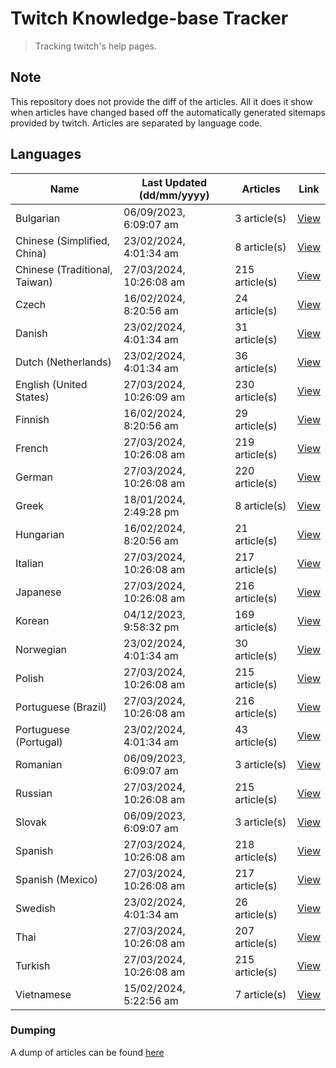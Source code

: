 # Twitch Knowledge-base Tracker
> Tracking twitch's help pages. 

## Note
This repository does not provide the diff of the articles. All it does it show when articles have changed based
off the automatically generated sitemaps provided by twitch. Articles are separated by language code.

## Languages

| Name                          | Last Updated (dd/mm/yyyy) | Articles       | Link                   |
|-------------------------------|---------------------------|----------------|------------------------|
| Bulgarian                     | 06/09/2023, 6:09:07 am    | 3 article(s)   | [View](docs/bg.md)     |
| Chinese (Simplified, China)   | 23/02/2024, 4:01:34 am    | 8 article(s)   | [View](docs/zh_CN.md)  |
| Chinese (Traditional, Taiwan) | 27/03/2024, 10:26:08 am   | 215 article(s) | [View](docs/zh_TW.md)  |
| Czech                         | 16/02/2024, 8:20:56 am    | 24 article(s)  | [View](docs/cs.md)     |
| Danish                        | 23/02/2024, 4:01:34 am    | 31 article(s)  | [View](docs/da.md)     |
| Dutch (Netherlands)           | 23/02/2024, 4:01:34 am    | 36 article(s)  | [View](docs/nl_NL.md)  |
| English (United States)       | 27/03/2024, 10:26:09 am   | 230 article(s) | [View](docs/en_US.md)  |
| Finnish                       | 16/02/2024, 8:20:56 am    | 29 article(s)  | [View](docs/fi.md)     |
| French                        | 27/03/2024, 10:26:08 am   | 219 article(s) | [View](docs/fr.md)     |
| German                        | 27/03/2024, 10:26:08 am   | 220 article(s) | [View](docs/de.md)     |
| Greek                         | 18/01/2024, 2:49:28 pm    | 8 article(s)   | [View](docs/el.md)     |
| Hungarian                     | 16/02/2024, 8:20:56 am    | 21 article(s)  | [View](docs/hu.md)     |
| Italian                       | 27/03/2024, 10:26:08 am   | 217 article(s) | [View](docs/it.md)     |
| Japanese                      | 27/03/2024, 10:26:08 am   | 216 article(s) | [View](docs/ja.md)     |
| Korean                        | 04/12/2023, 9:58:32 pm    | 169 article(s) | [View](docs/ko.md)     |
| Norwegian                     | 23/02/2024, 4:01:34 am    | 30 article(s)  | [View](docs/no.md)     |
| Polish                        | 27/03/2024, 10:26:08 am   | 215 article(s) | [View](docs/pl.md)     |
| Portuguese (Brazil)           | 27/03/2024, 10:26:08 am   | 216 article(s) | [View](docs/pt_BR.md)  |
| Portuguese (Portugal)         | 23/02/2024, 4:01:34 am    | 43 article(s)  | [View](docs/pt_PT.md)  |
| Romanian                      | 06/09/2023, 6:09:07 am    | 3 article(s)   | [View](docs/ro.md)     |
| Russian                       | 27/03/2024, 10:26:08 am   | 215 article(s) | [View](docs/ru.md)     |
| Slovak                        | 06/09/2023, 6:09:07 am    | 3 article(s)   | [View](docs/sk.md)     |
| Spanish                       | 27/03/2024, 10:26:08 am   | 218 article(s) | [View](docs/es.md)     |
| Spanish (Mexico)              | 27/03/2024, 10:26:08 am   | 217 article(s) | [View](docs/es_MX.md)  |
| Swedish                       | 23/02/2024, 4:01:34 am    | 26 article(s)  | [View](docs/sv.md)     |
| Thai                          | 27/03/2024, 10:26:08 am   | 207 article(s) | [View](docs/th.md)     |
| Turkish                       | 27/03/2024, 10:26:08 am   | 215 article(s) | [View](docs/tr.md)     |
| Vietnamese                    | 15/02/2024, 5:22:56 am    | 7 article(s)   | [View](docs/vi.md)     |

### Dumping
A dump of articles can be found [here](docs/RAW.md)